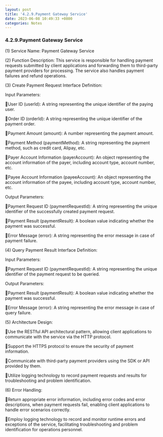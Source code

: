 ```yaml
---
layout: post
title: '4.2.9.Payment Gateway Service'
date: 2023-06-08 10:49:33 +0800
categories: Notes
---
```


### 4.2.9.Payment Gateway Service

(1) Service Name: Payment Gateway Service

(2) Function Description: This service is responsible for handling payment requests submitted by client applications and forwarding them to third-party payment providers for processing. The service also handles payment failures and refund operations.

(3) Create Payment Request Interface Definition:

Input Parameters:

User ID (userId): A string representing the unique identifier of the paying user.

Order ID (orderId): A string representing the unique identifier of the payment order.

Payment Amount (amount): A number representing the payment amount.

Payment Method (paymentMethod): A string representing the payment method, such as credit card, Alipay, etc.

Payer Account Information (payerAccount): An object representing the account information of the payer, including account type, account number, etc.

Payee Account Information (payeeAccount): An object representing the account information of the payee, including account type, account number, etc.

Output Parameters:

Payment Request ID (paymentRequestId): A string representing the unique identifier of the successfully created payment request.

Payment Result (paymentResult): A boolean value indicating whether the payment was successful.

Error Message (error): A string representing the error message in case of payment failure.

(4) Query Payment Result Interface Definition:

Input Parameters:

Payment Request ID (paymentRequestId): A string representing the unique identifier of the payment request to be queried.

Output Parameters:

Payment Result (paymentResult): A boolean value indicating whether the payment was successful.

Error Message (error): A string representing the error message in case of query failure.

(5) Architecture Design:

Use the RESTful API architectural pattern, allowing client applications to communicate with the service via the HTTP protocol.

Support the HTTPS protocol to ensure the security of payment information.

Communicate with third-party payment providers using the SDK or API provided by them.

Utilize logging technology to record payment requests and results for troubleshooting and problem identification.

(6) Error Handling:

Return appropriate error information, including error codes and error descriptions, when payment requests fail, enabling client applications to handle error scenarios correctly.

Employ logging technology to record and monitor runtime errors and exceptions of the service, facilitating troubleshooting and problem identification for operations personnel.
